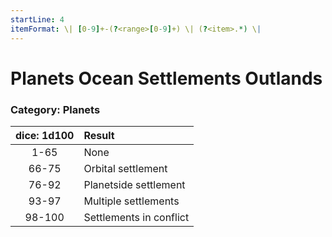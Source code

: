```yaml
---
startLine: 4
itemFormat: \| [0-9]+-(?<range>[0-9]+) \| (?<item>.*) \|
---
```

# Planets Ocean Settlements Outlands
### Category: Planets

| dice: 1d100 | Result |
|:----:|:-------|
| 1-65 | None |
| 66-75 | Orbital settlement |
| 76-92 | Planetside settlement |
| 93-97 | Multiple settlements |
| 98-100 | Settlements in conflict |